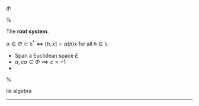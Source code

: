 $\Phi$

%

The **root system**.

$\alpha \in \Phi \subset \mathfrak{h}^* \iff [h, x] = \alpha(h) x$ for all $h\in \mathfrak{h}$.

- Span a Euclidean space $E$
- $\alpha, c\alpha \in \Phi \implies c=-1$
- 

%

lie algebra

---
